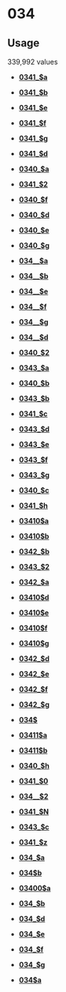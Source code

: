 # 034

## Usage

339,992 values

-   **[0341\_$a](../../tags/034/0341_a-1.md)**  

-   **[0341\_$b](../../tags/034/0341_b-2.md)**  

-   **[0341\_$e](../../tags/034/0341_e-3.md)**  

-   **[0341\_$f](../../tags/034/0341_f-4.md)**  

-   **[0341\_$g](../../tags/034/0341_g-5.md)**  

-   **[0341\_$d](../../tags/034/0341_d-6.md)**  

-   **[0340\_$a](../../tags/034/0340_a-7.md)**  

-   **[0341\_$2](../../tags/034/0341_2-8.md)**  

-   **[0340\_$f](../../tags/034/0340_f-9.md)**  

-   **[0340\_$d](../../tags/034/0340_d-10.md)**  

-   **[0340\_$e](../../tags/034/0340_e-11.md)**  

-   **[0340\_$g](../../tags/034/0340_g-12.md)**  

-   **[034\_\_$a](../../tags/034/034__a-13.md)**  

-   **[034\_\_$b](../../tags/034/034__b-14.md)**  

-   **[034\_\_$e](../../tags/034/034__e-15.md)**  

-   **[034\_\_$f](../../tags/034/034__f-16.md)**  

-   **[034\_\_$g](../../tags/034/034__g-17.md)**  

-   **[034\_\_$d](../../tags/034/034__d-18.md)**  

-   **[0340\_$2](../../tags/034/0340_2-19.md)**  

-   **[0343\_$a](../../tags/034/0343_a-20.md)**  

-   **[0340\_$b](../../tags/034/0340_b-21.md)**  

-   **[0343\_$b](../../tags/034/0343_b-22.md)**  

-   **[0341\_$c](../../tags/034/0341_c-23.md)**  

-   **[0343\_$d](../../tags/034/0343_d-24.md)**  

-   **[0343\_$e](../../tags/034/0343_e-25.md)**  

-   **[0343\_$f](../../tags/034/0343_f-26.md)**  

-   **[0343\_$g](../../tags/034/0343_g-27.md)**  

-   **[0340\_$c](../../tags/034/0340_c-28.md)**  

-   **[0341\_$h](../../tags/034/0341_h-29.md)**  

-   **[03410$a](../../tags/034/03410a-30.md)**  

-   **[03410$b](../../tags/034/03410b-31.md)**  

-   **[0342\_$b](../../tags/034/0342_b-32.md)**  

-   **[0343\_$2](../../tags/034/0343_2-33.md)**  

-   **[0342\_$a](../../tags/034/0342_a-34.md)**  

-   **[03410$d](../../tags/034/03410d-35.md)**  

-   **[03410$e](../../tags/034/03410e-36.md)**  

-   **[03410$f](../../tags/034/03410f-37.md)**  

-   **[03410$g](../../tags/034/03410g-38.md)**  

-   **[0342\_$d](../../tags/034/0342_d-39.md)**  

-   **[0342\_$e](../../tags/034/0342_e-40.md)**  

-   **[0342\_$f](../../tags/034/0342_f-41.md)**  

-   **[0342\_$g](../../tags/034/0342_g-42.md)**  

-   **[034$](../../tags/034/034-43.md)**  

-   **[03411$a](../../tags/034/03411a-44.md)**  

-   **[03411$b](../../tags/034/03411b-45.md)**  

-   **[0340\_$h](../../tags/034/0340_h-46.md)**  

-   **[0341\_$0](../../tags/034/0341_0-47.md)**  

-   **[034\_\_$2](../../tags/034/034__2-48.md)**  

-   **[0341\_$N](../../tags/034/0341_n-49.md)**  

-   **[0343\_$c](../../tags/034/0343_c-50.md)**  

-   **[0341\_$z](../../tags/034/0341_z-51.md)**  

-   **[034\_$a](../../tags/034/034_a-52.md)**  

-   **[034$b](../../tags/034/034b-53.md)**  

-   **[03400$a](../../tags/034/03400a-54.md)**  

-   **[034\_$b](../../tags/034/034_b-55.md)**  

-   **[034\_$d](../../tags/034/034_d-56.md)**  

-   **[034\_$e](../../tags/034/034_e-57.md)**  

-   **[034\_$f](../../tags/034/034_f-58.md)**  

-   **[034\_$g](../../tags/034/034_g-59.md)**  

-   **[034$a](../../tags/034/034a-60.md)**  


